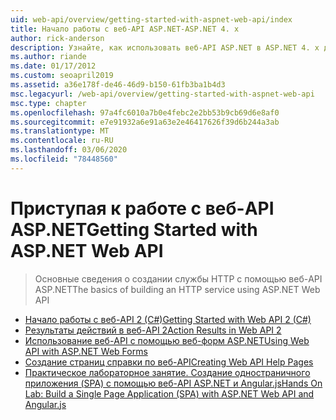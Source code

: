 ```yaml
---
uid: web-api/overview/getting-started-with-aspnet-web-api/index
title: Начало работы с веб-API ASP.NET-ASP.NET 4. x
author: rick-anderson
description: Узнайте, как использовать веб-API ASP.NET в ASP.NET 4. x для быстрого создания служб HTTP, которые достигают широкого спектра клиентов.
ms.author: riande
ms.date: 01/17/2012
ms.custom: seoapril2019
ms.assetid: a36e178f-de46-46d9-b150-61fb3ba1b4d3
msc.legacyurl: /web-api/overview/getting-started-with-aspnet-web-api
msc.type: chapter
ms.openlocfilehash: 97a4fc6010a7b0e4febc2e2bb53b9cb69d6e8af0
ms.sourcegitcommit: e7e91932a6e91a63e2e46417626f39d6b244a3ab
ms.translationtype: MT
ms.contentlocale: ru-RU
ms.lasthandoff: 03/06/2020
ms.locfileid: "78448560"
---
```

# <a name="getting-started-with-aspnet-web-api"></a><span data-ttu-id="e7162-103">Приступая к работе с веб-API ASP.NET</span><span class="sxs-lookup"><span data-stu-id="e7162-103">Getting Started with ASP.NET Web API</span></span>

> <span data-ttu-id="e7162-104">Основные сведения о создании службы HTTP с помощью веб-API ASP.NET</span><span class="sxs-lookup"><span data-stu-id="e7162-104">The basics of building an HTTP service using ASP.NET Web API</span></span>

- [<span data-ttu-id="e7162-105">Начало работы с веб-API 2 (C#)</span><span class="sxs-lookup"><span data-stu-id="e7162-105">Getting Started with Web API 2 (C#)</span></span>](tutorial-your-first-web-api.md)
- [<span data-ttu-id="e7162-106">Результаты действий в веб-API 2</span><span class="sxs-lookup"><span data-stu-id="e7162-106">Action Results in Web API 2</span></span>](action-results.md)
- [<span data-ttu-id="e7162-107">Использование веб-API с помощью веб-форм ASP.NET</span><span class="sxs-lookup"><span data-stu-id="e7162-107">Using Web API with ASP.NET Web Forms</span></span>](using-web-api-with-aspnet-web-forms.md)
- [<span data-ttu-id="e7162-108">Создание страниц справки по веб-API</span><span class="sxs-lookup"><span data-stu-id="e7162-108">Creating Web API Help Pages</span></span>](creating-api-help-pages.md)
- [<span data-ttu-id="e7162-109">Практическое лабораторное занятие. Создание одностраничного приложения (SPA) с помощью веб-API ASP.NET и Angular.js</span><span class="sxs-lookup"><span data-stu-id="e7162-109">Hands On Lab: Build a Single Page Application (SPA) with ASP.NET Web API and Angular.js</span></span>](build-a-single-page-application-spa-with-aspnet-web-api-and-angularjs.md)
